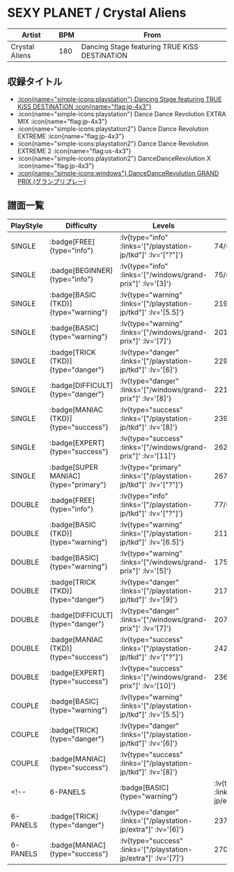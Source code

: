 # SEXY PLANET / Crystal Aliens

|Artist|BPM|From|
|------|---|----|
|Crystal Aliens|180|Dancing Stage featuring TRUE KiSS DESTiNATiON|

## 収録タイトル

- [ :icon{name="simple-icons:playstation"} Dancing Stage featuring TRUE KiSS DESTiNATiON :icon{name="flag:jp-4x3"} ](/playstation-jp/tkd)
- :icon{name="simple-icons:playstation"} Dance Dance Revolution EXTRA MIX :icon{name="flag:jp-4x3"}
- :icon{name="simple-icons:playstation2"} Dance Dance Revolution EXTREME :icon{name="flag:jp-4x3"}
- :icon{name="simple-icons:playstation2"} Dance Dance Revolution EXTREME 2 :icon{name="flag:us-4x3"}
- :icon{name="simple-icons:playstation2"} DanceDanceRevolution X :icon{name="flag:jp-4x3"}
- [ :icon{name="simple-icons:windows"} DanceDanceRevolution GRAND PRIX (グランプリプレー)](/windows/grand-prix)

## 譜面一覧

|PlayStyle|Difficulty|Levels|Notes|Movie|
|---------|----------|------|-----|-----|
|SINGLE| :badge[FREE]{type="info"} | :lv{type="info" :links='["/playstation-jp/tkd"]' :lv='["?"]'} |74/0||
|SINGLE| :badge[BEGINNER]{type="info"} | :lv{type="info" :links='["/windows/grand-prix"]' :lv='[3]'} |75/0||
|SINGLE| :badge[BASIC (TKD)]{type="warning"} | :lv{type="warning" :links='["/playstation-jp/tkd"]' :lv='[5.5]'} |219/0||
|SINGLE| :badge[BASIC]{type="warning"} | :lv{type="warning" :links='["/windows/grand-prix"]' :lv='[7]'} |201/0||
|SINGLE| :badge[TRICK (TKD)]{type="danger"} | :lv{type="danger" :links='["/playstation-jp/tkd"]' :lv='[6]'} |229/0||
|SINGLE| :badge[DIFFICULT]{type="danger"} | :lv{type="danger" :links='["/windows/grand-prix"]' :lv='[8]'} |221/0||
|SINGLE| :badge[MANIAC (TKD)]{type="success"} | :lv{type="success" :links='["/playstation-jp/tkd"]' :lv='[8]'} |239/0||
|SINGLE| :badge[EXPERT]{type="success"} | :lv{type="success" :links='["/windows/grand-prix"]' :lv='[11]'} |262/0||
|SINGLE| :badge[SUPER MANIAC]{type="primary"} | :lv{type="primary" :links='["/playstation-jp/tkd"]' :lv='["?"]'} |267/0||
|DOUBLE| :badge[FREE]{type="info"} | :lv{type="info" :links='["/playstation-jp/tkd"]' :lv='["?"]'} |77/0||
|DOUBLE| :badge[BASIC (TKD)]{type="warning"} | :lv{type="warning" :links='["/playstation-jp/tkd"]' :lv='[6.5]'} |211/0||
|DOUBLE| :badge[BASIC]{type="warning"} | :lv{type="warning" :links='["/windows/grand-prix"]' :lv='[5]'} |175/0||
|DOUBLE| :badge[TRICK (TKD)]{type="danger"} | :lv{type="danger" :links='["/playstation-jp/tkd"]' :lv='[9]'} |217/0||
|DOUBLE| :badge[DIFFICULT]{type="danger"} | :lv{type="danger" :links='["/windows/grand-prix"]' :lv='[7]'} |207/0||
|DOUBLE| :badge[MANIAC (TKD)]{type="success"} | :lv{type="success" :links='["/playstation-jp/tkd"]' :lv='["?"]'} |242/0||
|DOUBLE| :badge[EXPERT]{type="success"} | :lv{type="success" :links='["/windows/grand-prix"]' :lv='[10]'} |236/0||
|COUPLE| :badge[BASIC]{type="warning"} | :lv{type="warning" :links='["/playstation-jp/tkd"]' :lv='[5.5]'} |||
|COUPLE| :badge[TRICK]{type="danger"} | :lv{type="danger" :links='["/playstation-jp/tkd"]' :lv='[6]'} |||
|COUPLE| :badge[MANIAC]{type="success"} | :lv{type="success" :links='["/playstation-jp/tkd"]' :lv='[8]'} |||
<!-- |6-PANELS| :badge[BASIC]{type="warning"} | :lv{type="warning" :links='["/playstation-jp/extra"]' :lv='[4]'} |198/0||
|6-PANELS| :badge[TRICK]{type="danger"} | :lv{type="danger" :links='["/playstation-jp/extra"]' :lv='[6]'} |237/0||
|6-PANELS| :badge[MANIAC]{type="success"} | :lv{type="success" :links='["/playstation-jp/extra"]' :lv='[7]'} |270/0|| -->
